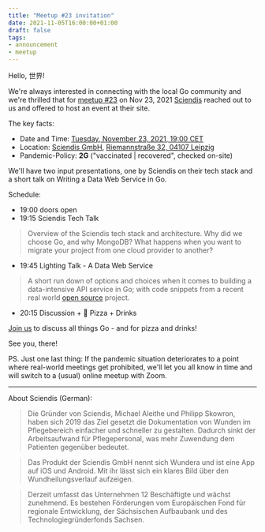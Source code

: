 ```yaml
---
title: "Meetup #23 invitation"
date: 2021-11-05T16:00:00+01:00
draft: false
tags:
- announcement
- meetup
---
```


Hello, 世界!

We're always interested in connecting with the local Go community and we're
thrilled that for [meetup #23](https://www.meetup.com/Leipzig-Golang/events/280096219/) on Nov 23, 2021
[Sciendis](https://www.sciendis.de/) reached out to us and offered to host an
event at their site.

The key facts:

* Date and Time: [Tuesday, November 23, 2021, 19:00 CET](https://www.meetup.com/Leipzig-Golang/events/280096219/)
* Location: [Sciendis GmbH](https://www.sciendis.de/), [Riemannstraße 32, 04107 Leipzig](https://www.openstreetmap.org/way/48244220#map=17/51.33113/12.37591)
* Pandemic-Policy: **2G** ("vaccinated | recovered", checked on-site)

We'll have two input presentations, one by Sciendis on their tech stack and a
short talk on Writing a Data Web Service in Go.

Schedule:

* 19:00 doors open
* 19:15 Sciendis Tech Talk

> Overview of the Sciendis tech stack and architecture. Why did we choose Go,
> and why MongoDB? What happens when you want to migrate your project from one
> cloud provider to another?

* 19:45 Lighting Talk - A Data Web Service

> A short run down of options and choices when it comes to building a
> data-intensive API service in Go; with code snippets from a recent real world
> [open source](https://github.com/miku/labe/tree/main/tools/spindel) project.

* 20:15 Discussion + 🍕 Pizza + Drinks

[Join us](https://www.meetup.com/Leipzig-Golang/events/280096219/) to discuss
all things Go - and for pizza and drinks!

See you, there!

PS. Just one last thing: If the pandemic situation deteriorates to a point where
real-world meetings get prohibited, we'll let you all know in time and will switch
to a (usual) online meetup with Zoom.

----

About Sciendis (German):

> Die Gründer von Sciendis, Michael Aleithe und Philipp Skowron, haben sich
> 2019 das Ziel gesetzt die Dokumentation von Wunden im Pflegebereich einfacher
> und schneller zu gestalten. Dadurch sinkt der Arbeitsaufwand für
> Pflegepersonal, was mehr Zuwendung dem Patienten gegenüber bedeutet.

> Das Produkt der Sciendis GmbH nennt sich Wundera und ist eine App auf iOS und
> Android. Mit ihr lässt sich ein klares Bild über den Wundheilungsverlauf
> aufzeigen.

> Derzeit umfasst das Unternehmen 12 Beschäftigte und wächst zunehmend. Es
> bestehen Förderungen vom Europäischen Fond für regionale Entwicklung, der
> Sächsischen Aufbaubank und des Technologiegründerfonds Sachsen.


<!--

TODO: outreach.

-->
